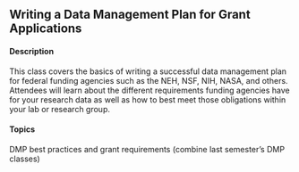## Writing a Data Management Plan for Grant Applications

#### Description
This class covers the basics of writing a successful data management plan for federal funding agencies such as the NEH, NSF, NIH, NASA, and others. Attendees will learn about the different requirements funding agencies have for your research data as well as how to best meet those obligations within your lab or research group.

#### Topics
DMP best practices and grant requirements (combine last semester’s DMP classes)

